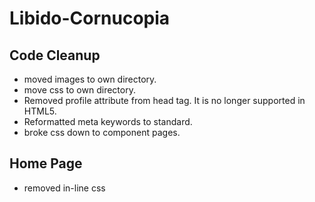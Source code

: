 # Libido-Cornucopia

## Code Cleanup
- moved images to own directory.
- move css to own directory.
- Removed profile attribute from head tag.  It is no longer supported in HTML5.
- Reformatted meta keywords to standard.
- broke css down to component pages.

## Home Page
- removed in-line css
